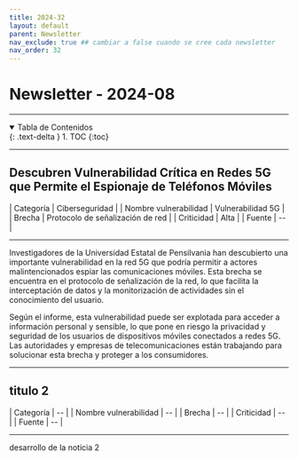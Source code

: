 ```yaml
---
title: 2024-32
layout: default
parent: Newsletter
nav_exclude: true ## cambiar a false cuando se cree cada newsletter
nav_order: 32
---
```


# Newsletter - 2024-08

---

<details open markdown="block">
  <summary>Tabla de Contenidos</summary>
  {: .text-delta }
1. TOC
{:toc}
</details>

---

## Descubren Vulnerabilidad Crítica en Redes 5G que Permite el Espionaje de Teléfonos Móviles

| Categoría                 | Ciberseguridad |
| Nombre vulnerabilidad     | Vulnerabilidad 5G |
| Brecha                    | Protocolo de señalización de red |
| Criticidad                | Alta | 
| Fuente                    | -- | 

---

Investigadores de la Universidad Estatal de Pensilvania han descubierto una importante vulnerabilidad en la red 5G que podría permitir a actores malintencionados espiar las comunicaciones móviles. Esta brecha se encuentra en el protocolo de señalización de la red, lo que facilita la interceptación de datos y la monitorización de actividades sin el conocimiento del usuario.

Según el informe, esta vulnerabilidad puede ser explotada para acceder a información personal y sensible, lo que pone en riesgo la privacidad y seguridad de los usuarios de dispositivos móviles conectados a redes 5G. Las autoridades y empresas de telecomunicaciones están trabajando para solucionar esta brecha y proteger a los consumidores.

---


## titulo 2

| Categoría                 | -- |
| Nombre vulnerabilidad     | -- |
| Brecha                    | -- |
| Criticidad                | -- | 
| Fuente                    | -- | 

---

desarrollo de la noticia 2
